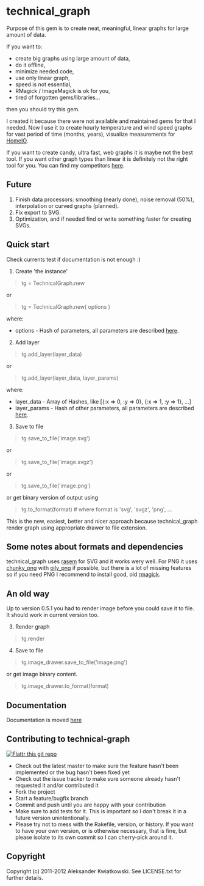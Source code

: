 technical_graph
===============

Purpose of this gem is to create neat, meaningful, linear graphs for large amount of data.

If you want to:

* create big graphs using large amount of data,
* do it offline,
* minimize needed code,
* use only linear graph,
* speed is not essential,
* RMagick / ImageMagick is ok for you,
* tired of forgotten gems/libraries...

then you should try this gem.

I created it because there were not available and maintained gems for that I needed. Now I use it to create hourly
temperature and wind speed graphs for vast period of time (months, years), visualize measurements for [HomeIO](https://github.com/akwiatkowski/HomeIO).

If you want to create candy, ultra fast, web graphs it is maybe not the best tool. If you want other graph types than linear it
is definitely not the right tool for you. You can find my competitors [here](https://www.ruby-toolbox.com/categories/graphing).

Future
------

1. Finish data processors: smoothing (nearly done), noise removal (50%), interpolation or curved graphs (planned).
2. Fix export to SVG.
3. Optimization, and if needed find or write something faster for creating SVGs.


Quick start
-----------

Check currents test if documentation is not enough :)

1. Create 'the instance'

> tg = TechnicalGraph.new

or

> tg = TechnicalGraph.new( options )

where:

* options - Hash of parameters, all parameters are described [here](https://github.com/akwiatkowski/technical_graph/blob/master/DOCUMENTATION.textile).

2. Add layer

> tg.add_layer(layer_data)

or

> tg.add_layer(layer_data, layer_params)

where:

* layer_data - Array of Hashes, like [{:x => 0, :y => 0}, {:x => 1, :y => 1}, ...]
* layer_params - Hash of other parameters, all parameters are described [here](https://github.com/akwiatkowski/technical_graph/blob/master/DOCUMENTATION.textile).

3. Save to file

> tg.save_to_file('image.svg')

or

> tg.save_to_file('image.svgz')

or

> tg.save_to_file('image.png')


or get binary version of output using

> tg.to_format(format) # where format is 'svg', 'svgz', 'png', ...


This is the new, easiest, better and nicer approach because technical_graph render graph
using appropriate drawer to file extension.


Some notes about formats and dependencies
-----------------------------------------

technical_graph uses [rasem](https://github.com/aseldawy/rasem) for SVG and it works wery well.
For PNG it uses [chunky_png](https://github.com/wvanbergen/chunky_png) with [oily_png](https://github.com/wvanbergen/oily_png)
if possible, but there is a lot of missing features so if you need PNG I recommend to install
good, old [rmagick](https://github.com/rmagick/rmagick).


An old way
-------------

Up to version 0.5.1 you had to render image before you could save it to file. It should work in current version too.

3. Render graph

> tg.render

4. Save to file

> tg.image_drawer.save_to_file('image.png')

or get image binary content.

> tg.image_drawer.to_format(format)




Documentation
-------------

Documentation is moved [here](https://github.com/akwiatkowski/technical_graph/blob/master/DOCUMENTATION.textile)


Contributing to technical-graph
-------------------------------

[![Flattr this git repo](http://api.flattr.com/button/flattr-badge-large.png)](https://flattr.com/submit/auto?user_id=bobik314&url=https://github.com/akwiatkowski/technical_graph&title=technical_graph&language=en_GB&tags=github&category=software)

* Check out the latest master to make sure the feature hasn't been implemented or the bug hasn't been fixed yet
* Check out the issue tracker to make sure someone already hasn't requested it and/or contributed it
* Fork the project
* Start a feature/bugfix branch
* Commit and push until you are happy with your contribution
* Make sure to add tests for it. This is important so I don't break it in a future version unintentionally.
* Please try not to mess with the Rakefile, version, or history. If you want to have your own version, or is otherwise necessary, that is fine, but please isolate to its own commit so I can cherry-pick around it.


Copyright
---------

Copyright (c) 2011-2012 Aleksander Kwiatkowski. See LICENSE.txt for
further details.

